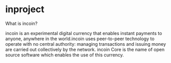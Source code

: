 # inproject




What is incoin?

incoin is an experimental digital currency that enables instant payments to anyone, anywhere in the world.incoin uses peer-to-peer technology to operate with no central authority: managing transactions and issuing money are carried out collectively by the network. incoin Core is the name of open source software which enables the use of this currency.
